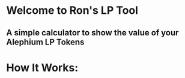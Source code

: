 # Welcome to Ron's LP Tool
## A simple calculator to show the value of your Alephium LP Tokens

# How It Works:

